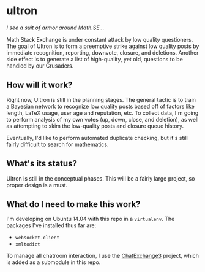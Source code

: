 ultron
======

*I see a suit of armor around Math.SE...*

Math Stack Exchange is under constant attack by low quality questioners.  The goal of Ultron is to form a preemptive strike against low quality posts by immediate recognition, reporting, downvote, closure, and deletions.  Another side effect is to generate a list of high-quality, yet old, questions to be handled by our Crusaders.

How will it work?
-----------------

Right now, Ultron is still in the planning stages.  The general tactic is to train a Bayesian network to recognize low quality posts based off of factors like length, LaTeX usage, user age and reputation, etc.  To collect data, I'm going to perform analysis of my own votes (up, down, close, and deletion), as well as attempting to skim the low-quality posts and closure queue history.

Eventually, I'd like to perform automated duplicate checking, but it's still fairly difficult to search for mathematics.

What's its status?
------------------

Ultron is still in the conceptual phases.  This will be a fairly large project, so proper design is a must.

What do I need to make this work?
---------------------------------

I'm developing on Ubuntu 14.04 with this repo in a `virtualenv`.  The packages I've installed thus far are:
  - `websocket-client`
  - `xmltodict`

To manage all chatroom interaction, I use the [ChatExchange3](https://github.com/ByteCommander/ChatExchange3) project, which is added as a submodule in this repo.
